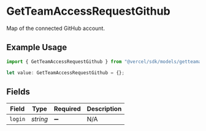 # GetTeamAccessRequestGithub

Map of the connected GitHub account.

## Example Usage

```typescript
import { GetTeamAccessRequestGithub } from "@vercel/sdk/models/getteamaccessrequestop.js";

let value: GetTeamAccessRequestGithub = {};
```

## Fields

| Field              | Type               | Required           | Description        |
| ------------------ | ------------------ | ------------------ | ------------------ |
| `login`            | *string*           | :heavy_minus_sign: | N/A                |
